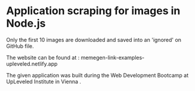 # Application scraping for images in Node.js

Only the first 10 images are downloaded and saved into an 'ignored' on GitHub file.

The website can be found at : memegen-link-examples-upleveled.netlify.app

The given application was built during the Web Development Bootcamp at UpLeveled Institute in Vienna .
